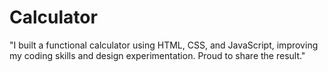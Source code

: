 # Calculator
"I built a functional calculator using HTML, CSS, and JavaScript, improving my coding skills and design experimentation. Proud to share the result."
